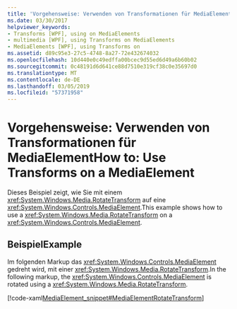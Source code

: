 ```yaml
---
title: 'Vorgehensweise: Verwenden von Transformationen für MediaElement'
ms.date: 03/30/2017
helpviewer_keywords:
- Transforms [WPF], using on MediaElements
- multimedia [WPF], using Transforms on MediaElements
- MediaElements [WPF], using Transforms on
ms.assetid: d89c95e3-27c5-4748-8a27-72e432674032
ms.openlocfilehash: 10d440e0c49edffa00bcec9d55ed6d49a6b60b02
ms.sourcegitcommit: 0c48191d6d641ce88d7510e319cf38c0e35697d0
ms.translationtype: MT
ms.contentlocale: de-DE
ms.lasthandoff: 03/05/2019
ms.locfileid: "57371958"
---
```

# <a name="how-to-use-transforms-on-a-mediaelement"></a><span data-ttu-id="6d8c5-102">Vorgehensweise: Verwenden von Transformationen für MediaElement</span><span class="sxs-lookup"><span data-stu-id="6d8c5-102">How to: Use Transforms on a MediaElement</span></span>
<span data-ttu-id="6d8c5-103">Dieses Beispiel zeigt, wie Sie mit einem <xref:System.Windows.Media.RotateTransform> auf eine <xref:System.Windows.Controls.MediaElement>.</span><span class="sxs-lookup"><span data-stu-id="6d8c5-103">This example shows how to use a <xref:System.Windows.Media.RotateTransform> on a <xref:System.Windows.Controls.MediaElement>.</span></span>  
  
## <a name="example"></a><span data-ttu-id="6d8c5-104">Beispiel</span><span class="sxs-lookup"><span data-stu-id="6d8c5-104">Example</span></span>  
 <span data-ttu-id="6d8c5-105">Im folgenden Markup das <xref:System.Windows.Controls.MediaElement> gedreht wird, mit einer <xref:System.Windows.Media.RotateTransform>.</span><span class="sxs-lookup"><span data-stu-id="6d8c5-105">In the following markup, the <xref:System.Windows.Controls.MediaElement> is rotated using a <xref:System.Windows.Media.RotateTransform>.</span></span>  
  
 [!code-xaml[MediaElement_snippet#MediaElementRotateTransform](~/samples/snippets/csharp/VS_Snippets_Wpf/MediaElement_snippet/CSharp/TransformExample.xaml#mediaelementrotatetransform)]

